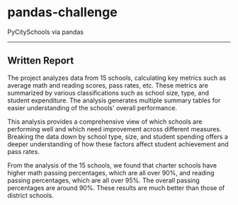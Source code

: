 # pandas-challenge
PyCitySchools via pandas

-------------------------
Written Report
-----------------
The project analyzes data from 15 schools, calculating key metrics such as average math and reading scores, pass rates, etc. These metrics are summarized by various classifications such as school size, type, and student expenditure. The analysis generates multiple summary tables for easier understanding of the schools' overall performance.

This analysis provides a comprehensive view of which schools are performing well and which need improvement across different measures. Breaking the data down by school type, size, and student spending offers a deeper understanding of how these factors affect student achievement and pass rates.

From the analysis of the 15 schools, we found that charter schools have higher math passing percentages, which are all over 90%, and reading passing percentages, which are all over 95%. The overall passing percentages are around 90%. These results are much better than those of district schools.
